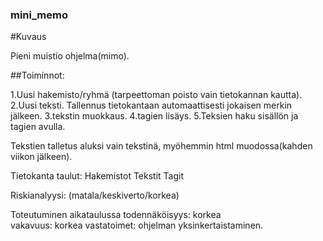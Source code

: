 ### mini_memo

#Kuvaus

Pieni muistio ohjelma(mimo).

##Toiminnot:

1.Uusi hakemisto/ryhmä (tarpeettoman poisto vain tietokannan kautta). 
2.Uusi teksti. Tallennus tietokantaan automaattisesti jokaisen merkin jälkeen.
3.tekstin muokkaus.
4.tagien lisäys.
5.Teksien haku sisällön ja tagien avulla.

Tekstien talletus aluksi vain tekstinä, myöhemmin html muodossa(kahden viikon jälkeen).

Tietokanta taulut:
    Hakemistot
    Tekstit
    Tagit

Riskianalyysi: (matala/keskiverto/korkea)

Toteutuminen aikataulussa
    todennäköisyys: korkea  
    vakavuus: korkea
    vastatoimet: ohjelman yksinkertaistaminen.
